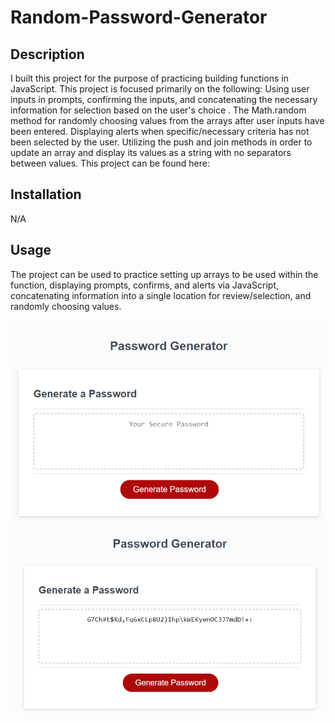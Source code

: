 # Random-Password-Generator

## Description

I built this project for the purpose of practicing building functions in JavaScript. This project is focused primarily on the following:
Using user inputs in prompts, confirming the inputs, and concatenating the necessary information for selection based on the user's choice .
The Math.random method for randomly choosing values from the arrays after user inputs have been entered.
Displaying alerts when specific/necessary criteria has not been selected by the user.
Utilizing the push and join methods in order to update an array and display its values as a string with no separators between values.
This project can be found here: 



## Installation

N/A

## Usage

The project can be used to practice setting up arrays to be used within the function, displaying prompts, confirms, and alerts via JavaScript, concatenating information into a single location for review/selection, and randomly choosing values.

![alt text](Assets/no-password.png)
![alt text](Assets/password-generated.png)
